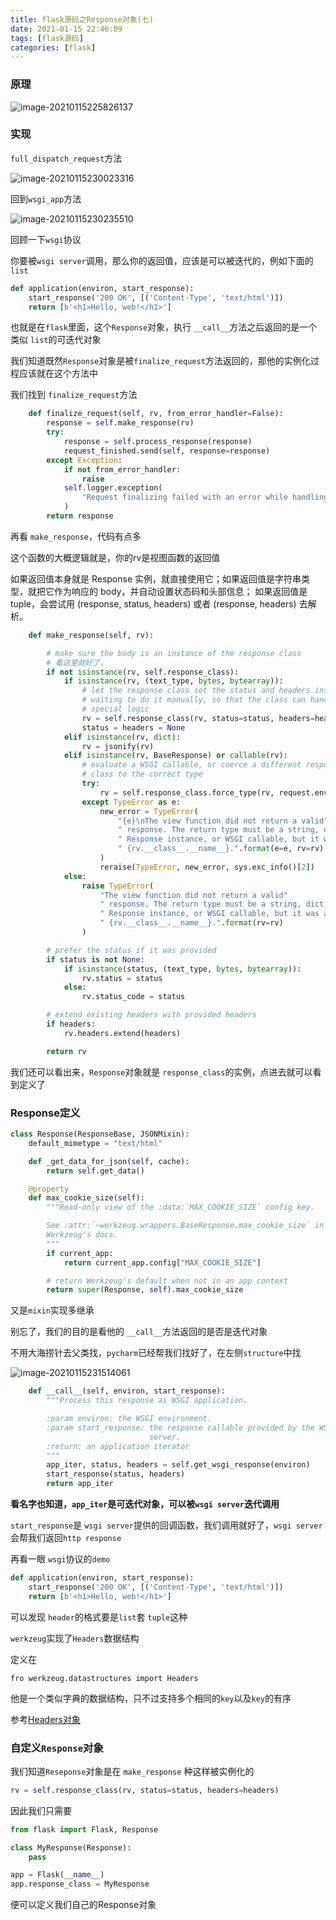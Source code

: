 ```yaml
---
title: flask源码之Response对象(七)
date: 2021-01-15 22:46:09
tags: [flask源码]
categories: [flask]
---
```




### 原理

![image-20210115225826137](https://i.loli.net/2021/01/15/xJOnfBLewgpsUbY.png)

### 实现

<!--more-->

`full_dispatch_request`方法

![image-20210115230023316](https://i.loli.net/2021/01/15/Imc5eBVTUFQ7iKZ.png)



回到`wsgi_app`方法

![image-20210115230235510](https://i.loli.net/2021/01/15/RxJWtNSTufI3sdU.png)



回顾一下`wsgi`协议



你要被`wsgi server`调用，那么你的返回值，应该是可以被迭代的，例如下面的`list`

```python
def application(environ, start_response):
    start_response('200 OK', [('Content-Type', 'text/html')])
    return [b'<h1>Hello, web!</h1>']
```

也就是在`flask`里面，这个`Response`对象，执行 `__call__`方法之后返回的是一个类似 `list`的可迭代对象

我们知道既然`Response`对象是被`finalize_request`方法返回的，那他的实例化过程应该就在这个方法中

我们找到 `finalize_request`方法



```python
    def finalize_request(self, rv, from_error_handler=False):
        response = self.make_response(rv)
        try:
            response = self.process_response(response)
            request_finished.send(self, response=response)
        except Exception:
            if not from_error_handler:
                raise
            self.logger.exception(
                "Request finalizing failed with an error while handling an error"
            )
        return response
```



再看 `make_response`，代码有点多

这个函数的大概逻辑就是，你的rv是视图函数的返回值

如果返回值本身就是 Response 实例，就直接使用它；如果返回值是字符串类型，就把它作为响应的 body，并自动设置状态码和头部信息；
如果返回值是 tuple，会尝试用 (response, status, headers) 或者 (response, headers) 去解析。





```python
    def make_response(self, rv):

        # make sure the body is an instance of the response class
        # 看这里就好了，
        if not isinstance(rv, self.response_class):
            if isinstance(rv, (text_type, bytes, bytearray)):
                # let the response class set the status and headers instead of
                # waiting to do it manually, so that the class can handle any
                # special logic
                rv = self.response_class(rv, status=status, headers=headers)
                status = headers = None
            elif isinstance(rv, dict):
                rv = jsonify(rv)
            elif isinstance(rv, BaseResponse) or callable(rv):
                # evaluate a WSGI callable, or coerce a different response
                # class to the correct type
                try:
                    rv = self.response_class.force_type(rv, request.environ)
                except TypeError as e:
                    new_error = TypeError(
                        "{e}\nThe view function did not return a valid"
                        " response. The return type must be a string, dict, tuple,"
                        " Response instance, or WSGI callable, but it was a"
                        " {rv.__class__.__name__}.".format(e=e, rv=rv)
                    )
                    reraise(TypeError, new_error, sys.exc_info()[2])
            else:
                raise TypeError(
                    "The view function did not return a valid"
                    " response. The return type must be a string, dict, tuple,"
                    " Response instance, or WSGI callable, but it was a"
                    " {rv.__class__.__name__}.".format(rv=rv)
                )

        # prefer the status if it was provided
        if status is not None:
            if isinstance(status, (text_type, bytes, bytearray)):
                rv.status = status
            else:
                rv.status_code = status

        # extend existing headers with provided headers
        if headers:
            rv.headers.extend(headers)

        return rv
```

我们还可以看出来，`Response`对象就是 `response_class`的实例，点进去就可以看到定义了



### Response定义

```python
class Response(ResponseBase, JSONMixin):
    default_mimetype = "text/html"

    def _get_data_for_json(self, cache):
        return self.get_data()

    @property
    def max_cookie_size(self):
        """Read-only view of the :data:`MAX_COOKIE_SIZE` config key.

        See :attr:`~werkzeug.wrappers.BaseResponse.max_cookie_size` in
        Werkzeug's docs.
        """
        if current_app:
            return current_app.config["MAX_COOKIE_SIZE"]

        # return Werkzeug's default when not in an app context
        return super(Response, self).max_cookie_size
```

又是`mixin`实现多继承

别忘了，我们的目的是看他的 `__call__`方法返回的是否是迭代对象



不用大海捞针去父类找，`pycharm`已经帮我们找好了，在左侧`structure`中找



![image-20210115231514061](https://i.loli.net/2021/01/15/rBpN1JfXC5WI7Eh.png)



```python
    def __call__(self, environ, start_response):
        """Process this response as WSGI application.

        :param environ: the WSGI environment.
        :param start_response: the response callable provided by the WSGI
                               server.
        :return: an application iterator
        """
        app_iter, status, headers = self.get_wsgi_response(environ)
        start_response(status, headers)
        return app_iter
```

**看名字也知道，`app_iter`是可迭代对象，可以被`wsgi server`迭代调用**

`start_response`是 `wsgi server`提供的回调函数，我们调用就好了，`wsgi server`会帮我们返回`http response`

再看一眼 `wsgi`协议的`demo`

```python
def application(environ, start_response):
    start_response('200 OK', [('Content-Type', 'text/html')])
    return [b'<h1>Hello, web!</h1>']
```

可以发现 `header`的格式要是`list`套 `tuple`这种

`werkzeug`实现了`Headers`数据结构

定义在

```
fro werkzeug.datastructures import Headers
```

他是一个类似字典的数据结构，只不过支持多个相同的`key`以及`key`的有序

参考[Headers对象](https://cizixs.com/2017/01/22/flask-insight-response/)



### 自定义`Response`对象

我们知道`Reseponse`对象是在 `make_response` 种这样被实例化的

```python
rv = self.response_class(rv, status=status, headers=headers)
```



因此我们只需要

```python
from flask import Flask, Response

class MyResponse(Response):
    pass

app = Flask(__name__)
app.response_class = MyResponse

```

便可以定义我们自己的Response对象
